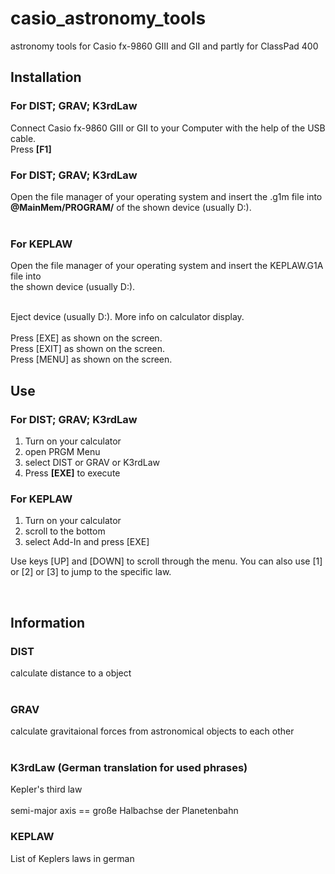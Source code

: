 # casio_astronomy_tools
astronomy tools for Casio fx-9860 GIII and GII and partly for ClassPad 400

## Installation

### For DIST; GRAV; K3rdLaw
Connect Casio fx-9860 GIII or GII to your Computer with the help of the USB cable.<br>
Press **[F1]**<br>

### For DIST; GRAV; K3rdLaw

Open the file manager of your operating system and insert the .g1m file into **@MainMem/PROGRAM/** of the shown device (usually D:).<br>
<br>

### For KEPLAW

Open the file manager of your operating system and insert the KEPLAW.G1A file into <br>
the shown device (usually D:).<br>
<br>

Eject device (usually D:). More info on calculator display.<br>
<br>
Press [EXE] as shown on the screen.<br>
Press [EXIT] as shown on the screen.<br>
Press [MENU] as shown on the screen.<br>




## Use

### For DIST; GRAV; K3rdLaw
1. Turn on your calculator
2. open PRGM Menu
3. select DIST or GRAV or K3rdLaw
4. Press **[EXE]** to execute

### For KEPLAW
1. Turn on your calculator
2. scroll to the bottom
3. select Add-In and press [EXE]

Use keys [UP] and [DOWN] to scroll through the menu.
You can also use [1] or [2] or [3] to jump to the specific law.

<br>

## Information

### DIST
calculate distance to a object<br>
<br>

### GRAV
calculate gravitaional forces from astronomical objects to each other<br>
<br>

### K3rdLaw (German translation for used phrases)

Kepler's third law<br>
<br>
semi-major axis == große Halbachse der Planetenbahn<br>

### KEPLAW

List of Keplers laws in german<br>
